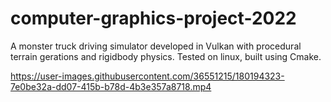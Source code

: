 # computer-graphics-project-2022

A monster truck driving simulator developed in Vulkan with procedural terrain gerations and rigidbody physics.
Tested on linux, built using Cmake.

https://user-images.githubusercontent.com/36551215/180194323-7e0be32a-dd07-415b-b78d-4b3e357a8718.mp4

